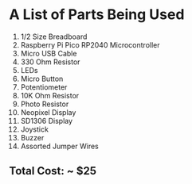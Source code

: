 # A List of Parts Being Used

1. 1/2 Size Breadboard
2. Raspberry Pi Pico RP2040 Microcontroller
3. Micro USB Cable
4. 330 Ohm Resistor
5. LEDs
6. Micro Button
7. Potentiometer
8. 10K Ohm Resistor
9. Photo Resistor
10. Neopixel Display
11. SD1306 Display
12. Joystick
13. Buzzer
14. Assorted Jumper Wires

## Total Cost: ~ $25